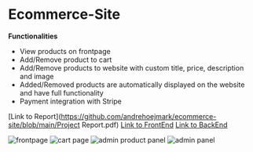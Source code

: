 # Ecommerce-Site
 
 
 **Functionalities**
 <ul>
  <li>View products on frontpage</li>
  <li>Add/Remove product to cart</li>
  <li>Add/Remove products to website with custom title, price, description and image</li>
  <li>Added/Removed products are automatically displayed on the website and have full functionality</li>
  <li>Payment integration with Stripe</li>
</ul> 


[Link to Report](https://github.com/andrehoejmark/ecommerce-site/blob/main/Project Report.pdf)
[Link to FrontEnd](https://github.com/andrehoejmark/ecommerce-site/tree/main/frontend)
[Link to BackEnd](https://github.com/andrehoejmark/ecommerce-site/tree/main/backend)


![frontpage](https://user-images.githubusercontent.com/24205488/156177422-7eac5d6d-4999-4fff-82a7-a0087cfd56a1.png)
![cart page](https://user-images.githubusercontent.com/24205488/156177463-a5eff9af-4796-4262-bead-83b1d600699a.png)
![admin product panel](https://user-images.githubusercontent.com/24205488/156177494-ea5b64ef-570f-4803-8791-593d1b28439a.png)
![admin panel](https://user-images.githubusercontent.com/24205488/156177502-29b88fe0-e2ae-48f0-b50c-f679d6b4abd9.png)
